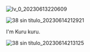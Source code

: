 ![lv_0_20230613220609](https://github.com/KuruJPS/KuruJPS/assets/136661416/c2bd50df-2286-4f40-b851-847328585d89)


![38 sin título_20230614212921](https://github.com/KuruJPS/KuruJPS/assets/136661416/71edfb22-7a25-422d-abc1-de04d473a3dc)

I'm Kuru kuru. 


![38 sin título_20230614213125](https://github.com/KuruJPS/KuruJPS/assets/136661416/be71a56b-d3fb-4e01-ab2c-8899a20b3900)
